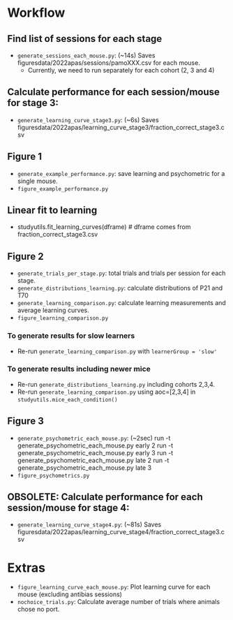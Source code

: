 # Workflow

## Find list of sessions for each stage
* `generate_sessions_each_mouse.py`: (~14s) Saves figuresdata/2022apas/sessions/pamoXXX.csv for each mouse.
  * Currently, we need to run separately for each cohort (2, 3 and 4)

## Calculate performance for each session/mouse for stage 3:
* `generate_learning_curve_stage3.py`: (~6s) Saves figuresdata/2022apas/learning_curve_stage3/fraction_correct_stage3.csv

## Figure 1
* `generate_example_performance.py`: save learning and psychometric for a single mouse.
* `figure_example_performance.py`

## Linear fit to learning
* studyutils.fit_learning_curves(dframe) # dframe comes from fraction_correct_stage3.csv

## Figure 2
* `generate_trials_per_stage.py`: total trials and trials per session for each stage.
* `generate_distributions_learning.py`: calculate distributions of P21 and T70
* `generate_learning_comparison.py`: calculate learning measurements and average learning curves.
* `figure_learning_comparison.py`
### To generate results for slow learners
* Re-run `generate_learning_comparison.py` with `learnerGroup = 'slow'`
### To generate results including newer mice
* Re-run `generate_distributions_learning.py` including cohorts 2,3,4.
* Re-run `generate_learning_comparison.py` using aoc=[2,3,4] in `studyutils.mice_each_condition()`

## Figure 3
* `generate_psychometric_each_mouse.py`: (~2sec)
run -t generate_psychometric_each_mouse.py early 2
run -t generate_psychometric_each_mouse.py early 3
run -t generate_psychometric_each_mouse.py late 2
run -t generate_psychometric_each_mouse.py late 3
* `figure_psychometrics.py`


## OBSOLETE: Calculate performance for each session/mouse for stage 4:
* `generate_learning_curve_stage4.py`: (~81s) Saves figuresdata/2022apas/learning_curve_stage4/fraction_correct_stage3.csv

# Extras
* `figure_learning_curve_each_mouse.py`: Plot learning curve for each mouse (excluding antibias sessions)
* `nochoice_trials.py`: Calculate average number of trials where animals chose no port.


